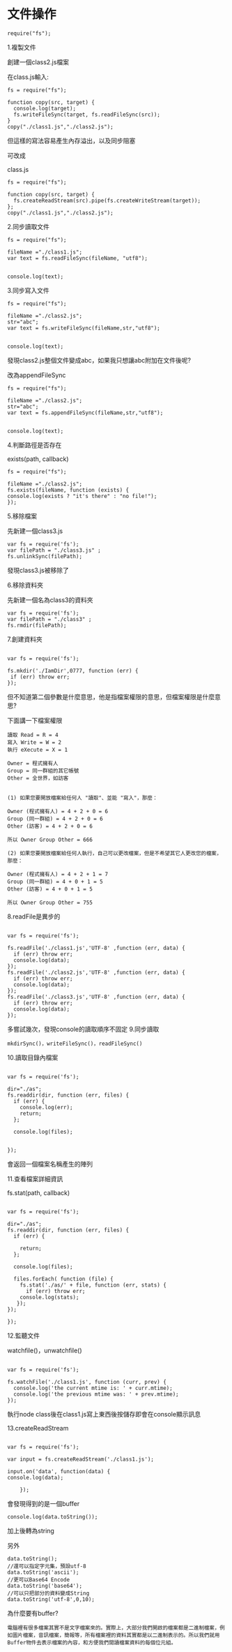 # 文件操作
```
require("fs");
```
1.複製文件
  
  
  創建一個class2.js檔案
  
  在class.js輸入:
  
  ```
fs = require("fs");

function copy(src, target) {
    console.log(target);
    fs.writeFileSync(target, fs.readFileSync(src));
}
copy("./class1.js","./class2.js");
  
  ```
  但這樣的寫法容易產生內存溢出，以及同步阻塞
  
  
  可改成
  
  class.js
  
  ```
  fs = require("fs");

function copy(src, target) {
    fs.createReadStream(src).pipe(fs.createWriteStream(target));
};
copy("./class1.js","./class2.js");
  ```
  
  
 2.同步讀取文件
 
 ```
 fs = require("fs");

fileName ="./class1.js";
var text = fs.readFileSync(fileName, "utf8");


console.log(text);
 
 ```
 
 3.同步寫入文件
 ```
 fs = require("fs");

fileName ="./class2.js";
str="abc";
var text = fs.writeFileSync(fileName,str,"utf8");


console.log(text);
 ```
 發現class2.js整個文件變成abc，如果我只想讓abc附加在文件後呢?
 
 改為appendFileSync
 
 ```
 fs = require("fs");

fileName ="./class2.js";
str="abc";
var text = fs.appendFileSync(fileName,str,"utf8");


console.log(text);
 
 ```
 
 4.判斷路徑是否存在
 
 exists(path, callback)
 ```
 fs = require("fs");

fileName ="./class2.js";
fs.exists(fileName, function (exists) {
 console.log(exists ? "it's there" : "no file!");
});
 ```
 5.移除檔案
 
 先新建一個class3.js
 ```
var fs = require('fs');
var filePath = "./class3.js" ; 
fs.unlinkSync(filePath);
 
 ```
 發現class3.js被移除了
 
 6.移除資料夾
 
 先新建一個名為class3的資料夾
 
 ```
var fs = require('fs');
var filePath = "./class3" ; 
fs.rmdir(filePath);
 ```
 
 7.創建資料夾
 
 ```
 
var fs = require('fs');

fs.mkdir('./IamDir',0777, function (err) {
  if (err) throw err;
});
 ```
 
 但不知道第二個參數是什麼意思，他是指檔案權限的意思，但檔案權限是什麼意思?
 
 下面講一下檔案權限
 ```
 讀取 Read = R = 4
寫入 Write = W = 2
執行 eXecute = X = 1

Owner = 程式擁有人
Group = 同一群組的其它帳號
Other = 全世界，如訪客


(1) 如果您要開放檔案給任何人 "讀取"、並能 "寫入"，那麼：

Owner (程式擁有人) = 4 + 2 + 0 = 6
Group (同一群組) = 4 + 2 + 0 = 6
Other (訪客) = 4 + 2 + 0 = 6

所以 Owner Group Other = 666

(2) 如果您要開放檔案給任何人執行，自己可以更改檔案，但是不希望其它人更改您的檔案，那麼：

Owner (程式擁有人) = 4 + 2 + 1 = 7
Group (同一群組) = 4 + 0 + 1 = 5
Other (訪客) = 4 + 0 + 1 = 5

所以 Owner Group Other = 755
```
8.readFile是異步的
```

var fs = require('fs');

fs.readFile('./class1.js','UTF-8' ,function (err, data) {
  if (err) throw err;
  console.log(data);
});
fs.readFile('./class2.js','UTF-8' ,function (err, data) {
  if (err) throw err;
  console.log(data);
});
fs.readFile('./class3.js','UTF-8' ,function (err, data) {
  if (err) throw err;
  console.log(data);
});
```
多嘗試幾次，發現console的讀取順序不固定
9.同步讀取
```
mkdirSync()，writeFileSync()，readFileSync()
```
10.讀取目錄內檔案
```

var fs = require('fs');

dir="./as";
fs.readdir(dir, function (err, files) {
  if (err) {
    console.log(err);
    return;
  };

  console.log(files);


});

```
會返回一個檔案名稱產生的陣列

11.查看檔案詳細資訊

fs.stat(path, callback)

```

var fs = require('fs');

dir="./as";
fs.readdir(dir, function (err, files) {
  if (err) {
   
    return;
  };

  console.log(files);

  files.forEach( function (file) {
    fs.stat('./as/' + file, function (err, stats) {
      if (err) throw err;
    console.log(stats);
   });
});

});
```

12.監聽文件

watchfile()，unwatchfile()

```

var fs = require('fs');

fs.watchFile('./class1.js', function (curr, prev) {
  console.log('the current mtime is: ' + curr.mtime);
  console.log('the previous mtime was: ' + prev.mtime);
});

```
執行node class後在class1.js寫上東西後按儲存即會在console顯示訊息

13.createReadStream

```

var fs = require('fs');

var input = fs.createReadStream('./class1.js');

input.on('data', function(data) {
console.log(data);

	});
```
會發現得到的是一個buffer

```
console.log(data.toString());
```
加上後轉為string

另外

```
data.toString(); 
//還可以指定字元集，預設utf-8
data.toString('ascii');
//更可以Base64 Encode
data.toString('base64'); 
//可以只把部分的資料變成String
data.toString('utf-8',0,10); 

```
為什麼要有buffer?

```
電腦裡有很多檔案其實不是文字檔案來的。實際上，大部分我們開啟的檔案都是二進制檔案，例如圖片檔案，音訊檔案，簡報等，所有檔案裡的資料其實都是以二進制表示的。所以我們就用Buffer物件去表示檔案的內容，和方便我們閱讀檔案資料的每個位元組。
```